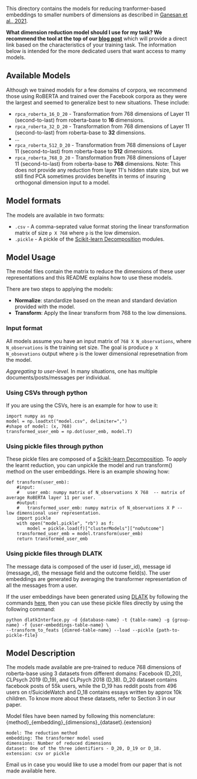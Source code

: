 This directory contains the models for reducing tranformer-based embeddings to smaller numbers of dimensions as described in [Ganesan et al., 2021](aclanthology.org/2021.naacl-main.357/). 

**What dimension reduction model should I use for my task? We recommend the tool at the top of our [blog post](adithya8.github.io/blog/paper/2021/04/15/Empirical-Evaluation.html)** which will provide a direct link based on the characteristics of your training task. The information below is intended for the more dedicated users that want access to mamy models. 

## Available Models

Although we trained models for a few domains of corpora, we recommend those using RoBERTA and trained over the Facebook corpora as they were the largest and seemed to generalize best to new situations. These include:
 * `rpca_roberta_16_D_20` - Transformation from 768 dimensions of Layer 11 (second-to-last) from roberta-base to **16** dimensions.
 * `rpca_roberta_32_D_20` - Transformation from 768 dimensions of Layer 11 (second-to-last) from roberta-base to **32** dimensions.
 * ...
 * `rpca_roberta_512_D_20` - Transformation from 768 dimensions of Layer 11 (second-to-last) from roberta-base to **512** dimensions.
 * `rpca_roberta_768_D_20` - Transformation from 768 dimensions of Layer 11 (second-to-last) from roberta-base to **768** dimensions. Note: This does not provide any reduction from layer 11's hidden state size, but we still find PCA sometimes provides benefits in terms of insuring orthogonal dimension input to a model. 

## Model formats
The models are available in two formats:

 * `.csv` - A comma-seprated value format storing the linear transformation matrix of size `p X 768` where `p` is the low dimension.
 * `.pickle` - A pickle of the [Scikit-learn Decomposition](https://scikit-learn.org/stable/modules/classes.html#module-sklearn.decomposition) modules. 

## **Model Usage**

The model files contain the matrix to reduce the dimensions of these user representations and this README explains how to use these models.

There are two steps to applying the models:

 * **Normalize**: standardize based on the mean and standard deviation provided with the model. 
 * **Transform**: Apply the linear transform from 768 to the low dimensions. 

### Input format

All models assume you have an input matrix of `768 X N_observations`, where `N_observations` is the training set size. The goal is produce `p X N_obsevations` output where `p` is the lower dimensional represetnation from the model. 

*Aggregating to user-level.* In many situations, one has multiple documents/posts/messages per individual. 

### **Using CSVs through python**

If you are using the CSVs, here is an example for how to use it:

	import numpy as np
	model = np.loadtxt("model.csv", delimiter=",")
	#shape of model: (x, 768)
	transformed_user_emb = np.dot(user_emb, model.T)

### **Using pickle files through python**

These pickle files are composed of a [Scikit-learn Decomposition](https://scikit-learn.org/stable/modules/classes.html#module-sklearn.decomposition). To apply the learnt reduction, you can unpickle the model and run transform() method on the user embeddings.
Here is an example showing how:

	def transform(user_emb):
		#input:
		#   user_emb: numpy matrix of N_observations X 768  -- matrix of average RoBERTA layer 11 per user. 
		#output:
		#   transformed_user_emb: numpy matrix of N_observations X P -- low dimensional user representation. 
		import pickle 
		with open("model.pickle", "rb") as f:
			model = pickle.load(f)["clusterModels"]["noOutcome"]
		transformed_user_emb = model.transform(user_emb)
		return transformed_user_emb

### **Using pickle files through DLATK**

The message data is composed of the user id (user_id), message id (message_id), the message field and the outcome field(s). The user embeddings are generated by averaging the transformer representation of all the messages from a user. 

If the user embeddings have been generated using [DLATK](https://github.com/DLATK/DLATK/) by following the commands [here](https://github.com/adithya8/ContextualEmbeddingDR#commands-to-extract-dimension-reduced-tables-using-a-specific-method), then you can use these pickle files directly by using the following command:

	python dlatkInterface.py -d {database-name} -t {table-name} -g {group-name} -f {user-embeddings-table-name} \
	--transform_to_feats {dimred-table-name} --load --pickle {path-to-pickle-file}




## **Model Description**

The models made available are pre-trained to reduce 768 dimensions of roberta-base using 3 datasets from different domains: Facebook (D_20), CLPsych 2019 (D_19), and CLPsych 2018 (D_18).
D_20 dataset contains facebook posts of 55k users, while the D_19 has reddit posts from 496 users on r/SuicideWatch and D_18 contains essays written by approx 10k children. To know more about these datasets, refer to Section 3 in our paper.

Model files have been named by following this nomenclature: {method}\_{embedding}\_{dimensions}\_{dataset}.{extension}

	model: The reduction method
	embedding: The transformer model used
	dimensions: Number of reduced dimensions
	dataset: One of the three identifiers - D_20, D_19 or D_18.
	extension: csv or pickle

Email us in case you would like to use a model from our paper that is not made available here.  
